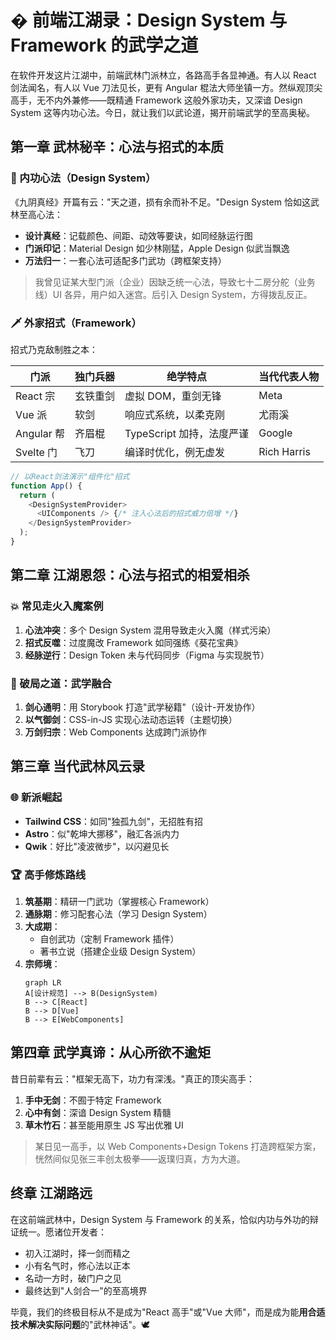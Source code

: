 # � 前端江湖录：Design System 与 Framework 的武学之道

在软件开发这片江湖中，前端武林门派林立，各路高手各显神通。有人以 React 剑法闻名，有人以 Vue 刀法见长，更有 Angular 棍法大师坐镇一方。然纵观顶尖高手，无不内外兼修——既精通 Framework 这般外家功夫，又深谙 Design System 这等内功心法。今日，就让我们以武论道，揭开前端武学的至高奥秘。

## 第一章 武林秘辛：心法与招式的本质

### 🧠 内功心法（Design System）

《九阴真经》开篇有云："天之道，损有余而补不足。"Design System 恰如这武林至高心法：

- **设计真经**：记载颜色、间距、动效等要诀，如同经脉运行图
- **门派印记**：Material Design 如少林刚猛，Apple Design 似武当飘逸
- **万法归一**：一套心法可适配多门武功（跨框架支持）

> 我曾见证某大型门派（企业）因缺乏统一心法，导致七十二房分舵（业务线）UI 各异，用户如入迷宫。后引入 Design System，方得拨乱反正。

### 🗡 外家招式（Framework）

招式乃克敌制胜之本：

| 门派       | 独门兵器 | 绝学特点                  | 当代代表人物 |
| ---------- | -------- | ------------------------- | ------------ |
| React 宗   | 玄铁重剑 | 虚拟 DOM，重剑无锋        | Meta         |
| Vue 派     | 软剑     | 响应式系统，以柔克刚      | 尤雨溪       |
| Angular 帮 | 齐眉棍   | TypeScript 加持，法度严谨 | Google       |
| Svelte 门  | 飞刀     | 编译时优化，例无虚发      | Rich Harris  |

```javascript
// 以React剑法演示"组件化"招式
function App() {
  return (
    <DesignSystemProvider>
      <UIComponents /> {/* 注入心法后的招式威力倍增 */}
    </DesignSystemProvider>
  );
}
```

## 第二章 江湖恩怨：心法与招式的相爱相杀

### 💥 常见走火入魔案例

1. **心法冲突**：多个 Design System 混用导致走火入魔（样式污染）
2. **招式反噬**：过度魔改 Framework 如同强练《葵花宝典》
3. **经脉逆行**：Design Token 未与代码同步（Figma 与实现脱节）

### 🧩 破局之道：武学融合

1. **剑心通明**：用 Storybook 打造"武学秘籍"（设计-开发协作）
2. **以气御剑**：CSS-in-JS 实现心法动态运转（主题切换）
3. **万剑归宗**：Web Components 达成跨门派协作

## 第三章 当代武林风云录

### 🌐 新派崛起

- **Tailwind CSS**：如同"独孤九剑"，无招胜有招
- **Astro**：似"乾坤大挪移"，融汇各派内力
- **Qwik**：好比"凌波微步"，以闪避见长

### 🏆 高手修炼路线

1. **筑基期**：精研一门武功（掌握核心 Framework）
2. **通脉期**：修习配套心法（学习 Design System）
3. **大成期**：
   - 自创武功（定制 Framework 插件）
   - 著书立说（搭建企业级 Design System）
4. **宗师境**：
   ```mermaid
   graph LR
   A[设计规范] --> B(DesignSystem)
   B --> C[React]
   B --> D[Vue]
   B --> E[WebComponents]
   ```

## 第四章 武学真谛：从心所欲不逾矩

昔日前辈有云："框架无高下，功力有深浅。"真正的顶尖高手：

1. **手中无剑**：不囿于特定 Framework
2. **心中有剑**：深谙 Design System 精髓
3. **草木竹石**：甚至能用原生 JS 写出优雅 UI

> 某日见一高手，以 Web Components+Design Tokens 打造跨框架方案，恍然间似见张三丰创太极拳——返璞归真，方为大道。

## 终章 江湖路远

在这前端武林中，Design System 与 Framework 的关系，恰似内功与外功的辩证统一。愿诸位开发者：

- 初入江湖时，择一剑而精之
- 小有名气时，修心法以正本
- 名动一方时，破门户之见
- 最终达到"人剑合一"的至高境界

毕竟，我们的终极目标从不是成为"React 高手"或"Vue 大师"，而是成为能**用合适技术解决实际问题**的"武林神话"。🕊️
